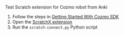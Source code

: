 Test Scratch extension for Cozmo robot from Anki

1. Follow the steps in [Getting Started With Cozmo SDK](http://cozmosdk.anki.com/docs/getstarted.html)
2. Open the [ScratchX extension](http://scratchx.org/?url=http://khanning.github.io/scratch-cozmo-extension/cozmoExtension.js)
3. Run the `scratch-connect.py` Python script
